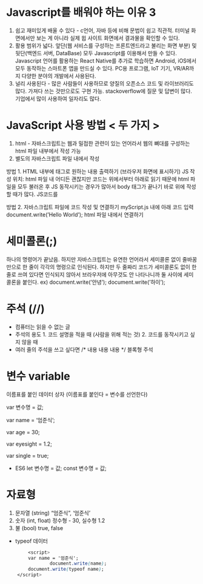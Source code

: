 # Javascript를 배워야 하는 이유 3
1. 쉽고 재미있게 배울 수 있다 - c언어, 자바 등에 비해 문법이 쉽고 직관적. 터미널 화면에서만 보는 게 아니라 실제 윕 사이트 화면에서 결과물을 확인할 수 있다.
2. 활용 범위가 넓다. 앞단(웹 서비스를 구성하는 프론트엔드라고 불리는 화면 부분) 및 뒷단(백엔드 서버, DataBase) 모두 Javascript를 이용해서 만들 수 있다. Javascript 언어를 활용하는 React Native를 추가로 학습하면 Android, iOS에서 모두 동작하는 스마트폰 앱을 만드실 수 있다. PC용 프로그램, IoT 기기, VR/AR까지 다양한 분야의 개발에서 사용된다.
3. 널리 사용된다 - 많은 사람들이 사용하므로 양질의 오픈소스 코드 및 라이브러리도 많다. 가져다 쓰는 것만으로도 구현 가능. stackoverflow에 질문 및 답변이 많다. 기업에서 많이 사용하여 일자리도 많다.

# JavaScript 사용 방법 < 두 가지 >

1. html - 자바스크립트는 웹과 밀접한 관련이 있는 언어라서 웹의 뼈대를 구성하는 html 파일 내부에서 작성 가능
2. 별도의 자바스크립트 파일 내에서 작성

방법 1. HTML 내부에 태그로 원하는 내용 출력하기 (브라우저 화면에 표시하기)
JS 작성 위치: html 파일 내 어디든 괜찮지만 코드는 위에서부터 아래로 읽기 때문에 html 파일을 모두 불러온 후 JS 동작시키는 경우가 많아서 body 태그가 끝나기 바로 위에 작성할 때가 많다.
JS코드를 <script>라는 코드로 감싸 줘야 이게 JS코드라고 인식을 한다.
<body><script>document.write(’Hello World’);</script></body>

방법 2. 자바스크립트 파일에 코드 작성 및 연결하기
myScript.js 내에 아래 코드 입력 document.write(’Hello World’);
html 파일 내에서 연결하기 <script src=’myScript.js’> </script>
  
# 세미콜론(;)

하나의 명령어가 끝났음. 하지만 자바스크립트는 유연한 언어라서 세미콜론 없이 줄바꿈만으로 한 줄이 각각의 명령으로 인식된다. 
하지만 두 줄짜리 코드가 세미콜론도 없이 한 줄로 쓰여 있다면 인식되지 않아서 브라우저에 아무것도 안 나타나니까 둘 사이에 세미콜론을 붙인다. 
ex) document.write(’안녕’); document.write(’하이’);

# 주석 (//)

- 컴퓨터는 읽을 수 없는 글
- 주석의 용도 1. 코드 설명을 적을 때 (사람을 위해 적는 것) 2. 코드를 동작시키고 싶지 않을 때
- 여러 줄의 주석을 쓰고 싶다면 /* 내용 내용 내용 */ 블록형 주석
  
# 변수 variable

이름표를 붙인 데이터 상자 (이름표를 붙인다 = 변수를 선언한다)

var 변수명 = 값;

var name = ‘엄준식’;

var age = 30;

var eyesight = 1.2;

var single = true;

- ES6
let 변수명 = 값;
const 변수명 = 값;

# 자료형

1. 문자열 (string) “엄준식”, ‘엄준식’
2. 숫자 (int, float) 정수형 - 30, 실수형 1.2 
3. 불 (bool) true, false 
- typeof 데이터

```css
		<script>
        var name = '엄준식';
				document.write(name);
        document.write(typeof name);
    </script>
```
